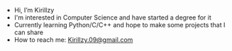 - Hi, I’m Kirillzy
- I'm interested in Computer Science and have started a degree for it
- Currently learning Python/C/C++ and hope to make some projects that I can share
- How to reach me: Kirillzy.09@gmail.com

<!---
Kirillzy/Kirillzy is a ✨ special ✨ repository because its `README.md` (this file) appears on your GitHub profile.
You can click the Preview link to take a look at your changes.
--->
